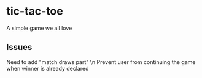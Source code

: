 # tic-tac-toe
A simple game we all love 

## Issues
Need to add "match draws part"
\n
Prevent user from continuing the game when winner is already declared
